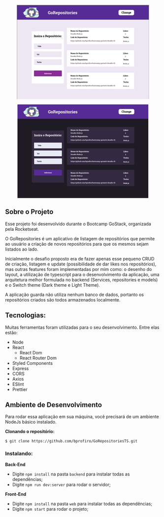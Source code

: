 <p align="center">
  <img src="https://github.com/bprofiro/assets/blob/master/GOREPODARK.png" />
</p>

<p align="center">
  <img src="https://github.com/bprofiro/assets/blob/master/GOREPODARK2.png" />
</p>

## Sobre o Projeto

  Esse projeto foi desenvolvido durante o Bootcamp GoStack, organizada pela Rocketseat.

  O GoRepositories é um aplicativo de listagem de repositórios que permite ao usuário a criação de novos repositórios para que os mesmos sejam listados ao lado.

  Inicialmente o desafio proposto era de fazer apenas esse pequeno CRUD de criação, listagem e update (possibilidade de dar likes nos repositórios), mas outras features foram implementadas por mim como: o desenho do layout, a utilização de typescript para o desenvolvimento da aplicação, uma arquitetura melhor formulada no backend (Services, repositories e models) e o Switch theme (Dark theme e Light Theme).
  
  A aplicação guarda não utiliza nenhum banco de dados, portanto os repositórios criados são todos armazenados localmente.


## Tecnologias:
  Muitas ferramentas foram utilizadas para o seu desenvolvimento. Entre elas estão:

- Node
- React
  - React Dom
  - React Router Dom
- Styled Components
- Express
- CORS
- Axios
- ESlint
- Prettier

## Ambiente de Desenvolvimento

  Para rodar essa aplicação em sua máquina, você precisará de um ambiente NodeJs básico instalado.

**Clonando o repositório:**

```
$ git clone https://github.com/bprofiro/GoRepositoriesTS.git
```

### Instalando:

**Back-End**

- Digite `npm install` na pasta `backend` para instalar todas as dependências;
- Digite `npm run dev:server` para rodar o servidor;

**Front-End** 

- Digite `npm install` na pasta `web` para instalar todas as dependências;
- Digite `npm start` para rodar o projeto;
